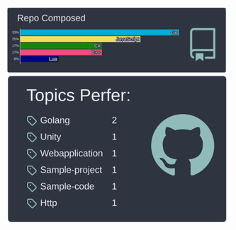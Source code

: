 [![](/output/nord_dark/langcompos.svg)](https://github.com/kwangsing3/github-profilemd-Generater)
[![](/output/nord_dark/tagsstat.svg)](https://github.com/kwangsing3/github-profilemd-Generater)

